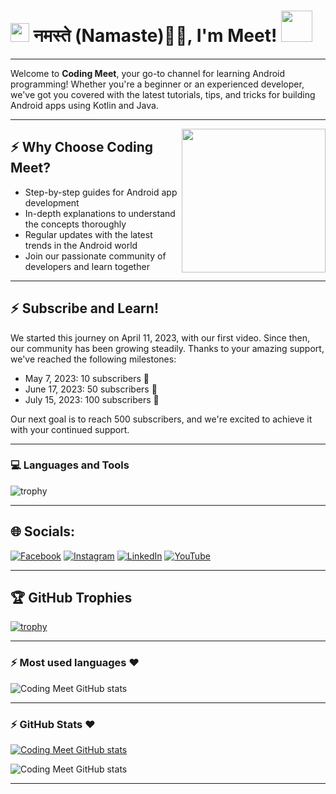 # <img src="https://emojis.slackmojis.com/emojis/images/1531849430/4246/blob-sunglasses.gif?1531849430" width="30"/> नमस्ते (Namaste)🙏🏻, I'm Meet! <img src="https://media.giphy.com/media/12oufCB0MyZ1Go/giphy.gif" width="50">
<hr>
<!--
![Coding Meet Logo](https://github.com/Coding-Meet/Coding-Meet/blob/main/insta%20logo.jpeg)
-->

Welcome to **Coding Meet**, your go-to channel for learning Android programming! Whether you're a beginner or an experienced developer, we've got you covered with the latest tutorials, tips, and tricks for building Android apps using Kotlin and Java.
<hr>
<img align='right' src="https://media.giphy.com/media/M9gbBd9nbDrOTu1Mqx/giphy.gif" width="230">

## :zap: Why Choose Coding Meet?

- Step-by-step guides for Android app development
- In-depth explanations to understand the concepts thoroughly
- Regular updates with the latest trends in the Android world
- Join our passionate community of developers and learn together
<hr>

## :zap: Subscribe and Learn!

We started this journey on April 11, 2023, with our first video. Since then, our community has been growing steadily. Thanks to your amazing support, we've reached the following milestones:
- May 7, 2023: 10 subscribers 🎉
- June 17, 2023: 50 subscribers 🎊
- July 15, 2023: 100 subscribers 🥳

Our next goal is to reach 500 subscribers, and we're excited to achieve it with your continued support.
<hr>

### 💻 Languages and Tools

![trophy](https://skillicons.dev/icons?i=androidstudio,kotlin,java,arduino,react,figma,vscode,py,git,github,firebase,mongodb,supabase)
<hr>

## 🌐 Socials:

[![Facebook](https://img.shields.io/badge/Facebook-%231877F2.svg?logo=Facebook&logoColor=white)](https://www.facebook.com/profile.php?viewas=100000686899395&id=100092407025934) [![Instagram](https://img.shields.io/badge/Instagram-%23E4405F.svg?logo=Instagram&logoColor=white)](https://instagram.com/codingmeet26) [![LinkedIn](https://img.shields.io/badge/LinkedIn-%230077B5.svg?logo=linkedin&logoColor=white)](https://linkedin.com/in/coding-meet-a74933273) [![YouTube](https://img.shields.io/badge/YouTube-%23FF0000.svg?logo=YouTube&logoColor=white)](https://www.youtube.com/channel/UCbxVOMaM79ouNfgwEmkBNAg) 
<hr>

## 🏆 GitHub Trophies

[![trophy](https://github-profile-trophy.vercel.app/?username=Coding-Meet&theme=discord&column=7&margin-w=15&margin-h=5)](https://github.com/Coding-Meet/)
<hr>


### :zap: Most used languages ❤️ 
<!--
<img  src= "https://github-readme-stats.vercel.app/api/top-langs/?username=Coding-Meet&layout=compact&hide=html&theme=nord_dark">
![Coding Meet GitHub stats](https://github-profile-summary-cards.vercel.app/api/cards/repos-per-language?username=Coding-Meet&theme=nord_dark)
![Coding Meet GitHub stats](https://github-profile-summary-cards.vercel.app/api/cards/most-commit-language?username=Coding-Meet&theme=nord_dark)
-->

![Coding Meet GitHub stats](https://github-readme-stats.vercel.app/api/top-langs/?username=Coding-Meet&theme=dark&bg_color=2E3440&text_color=88C0D0&rank_icon=88C0D0)
<hr>


### :zap: GitHub Stats ❤️ 

<!--

![Coding Meet GitHub stats](https://github-readme-streak-stats.herokuapp.com/?user=Coding-Meet&theme=dark&hide_border=false)<br/>
-->
[![Coding Meet GitHub stats](http://github-profile-summary-cards.vercel.app/api/cards/stats?username=Coding-Meet&theme=nord_dark)](https://github.com/Coding-Meet/)

![Coding Meet GitHub stats](https://github-profile-summary-cards.vercel.app/api/cards/profile-details?username=Coding-Meet&theme=nord_dark)<br/>

<hr>


